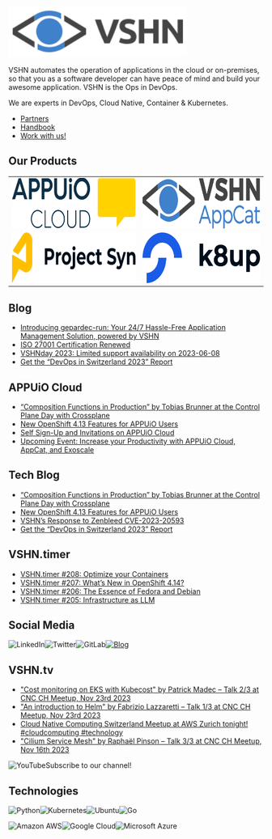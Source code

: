 [<img src="https://raw.githubusercontent.com/vshn/.github/main/profile/images/vshn.svg" alt="APPUiO Cloud" height="100"/>](https://vshn.ch/)

VSHN automates the operation of applications in the cloud or on-premises, so that you as a software developer can have peace of mind and build your awesome application. VSHN is the Ops in DevOps.

We are experts in DevOps, Cloud Native, Container & Kubernetes.

- [Partners](https://www.vshn.ch/en/partners/)
- [Handbook](https://handbook.vshn.ch/)
- [Work with us!](https://www.vshn.ch/en/jobs/)

## Our Products

<table>
<tr>
<td><a href="https://docs.appuio.cloud/"><img src="https://raw.githubusercontent.com/vshn/.github/main/profile/images/appuio-cloud.svg" alt="APPUiO Cloud" height="100"/></a></td>
<td><a href="https://docs.appcat.ch/"><img src="https://raw.githubusercontent.com/vshn/.github/main/profile/images/appcat.png" alt="AppCat" height="100"/></a></td>
</tr>

<tr>
<td><a href="https://syn.tools/"><img src="https://github.com/vshn/.github/raw/main/profile/images/project-syn.svg" alt="Project Syn" height="100"/></a></td>
<td><a href="https://k8up.io/"><img src="https://github.com/vshn/.github/raw/main/profile/images/k8up.svg" alt="K8up" height="100"/></a></td>
</tr>
</table>

## Blog

<!-- GENERAL:START -->
- [Introducing gepardec-run: Your 24/7 Hassle-Free Application Management Solution, powered by VSHN](https://vshn.ch/en/blog/introducing-gepardec-run-your-24-7-hassle-free-application-management-solution-powered-by-vshn/)
- [ISO 27001 Certification Renewed](https://vshn.ch/en/blog/iso-27001-certification-renewed/)
- [VSHNday 2023: Limited support availability on 2023-06-08](https://vshn.ch/en/blog/vshnday-2023-limited-support-availability-on-2023-06-08/)
- [Get the “DevOps in Switzerland 2023” Report](https://vshn.ch/en/blog/get-the-devops-in-switzerland-2023-report/)
<!-- GENERAL:END -->

## APPUiO Cloud

<!-- APPUIOCLOUD:START -->
- [“Composition Functions in Production” by Tobias Brunner at the Control Plane Day with Crossplane](https://vshn.ch/blog/composition-functions-in-production-by-tobias-brunner-at-the-control-plane-day-with-crossplane/)
- [New OpenShift 4.13 Features for APPUiO Users](https://vshn.ch/blog/new-openshift-4-13-features-for-appuio-users/)
- [Self Sign-Up and Invitations on APPUiO Cloud](https://vshn.ch/blog/self-sign-up-and-invitations-on-appuio-cloud/)
- [Upcoming Event: Increase your Productivity with APPUiO Cloud, AppCat, and Exoscale](https://vshn.ch/blog/upcoming-event-increase-your-productivity-with-appuio-cloud-appcat-and-exoscale/)
<!-- APPUIOCLOUD:END -->

## Tech Blog

<!-- TECH:START -->
- [“Composition Functions in Production” by Tobias Brunner at the Control Plane Day with Crossplane](https://vshn.ch/en/blog/composition-functions-in-production-by-tobias-brunner-at-the-control-plane-day-with-crossplane/)
- [New OpenShift 4.13 Features for APPUiO Users](https://vshn.ch/en/blog/new-openshift-4-13-features-for-appuio-users/)
- [VSHN’s Response to Zenbleed CVE-2023-20593](https://vshn.ch/en/blog/vshns-response-to-zenbleed-cve-2023-20593/)
- [Get the “DevOps in Switzerland 2023” Report](https://vshn.ch/en/blog/get-the-devops-in-switzerland-2023-report/)
<!-- TECH:END -->

## VSHN.timer

<!-- VSHNTIMER:START -->
- [VSHN.timer #208: Optimize your Containers](https://vshn.ch/blog/vshn-timer-208-optimize-your-containers/)
- [VSHN.timer #207: What’s New in OpenShift 4.14?](https://vshn.ch/blog/vshn-timer-207-whats-new-in-openshift-4-14/)
- [VSHN.timer #206: The Essence of Fedora and Debian](https://vshn.ch/blog/vshn-timer-206-the-essence-of-fedora-and-debian/)
- [VSHN.timer #205: Infrastructure as LLM](https://vshn.ch/blog/vshn-timer-205-infrastructure-as-llm/)
<!-- VSHNTIMER:END -->

## Social Media

[<img align="left" alt="LinkedIn" src="https://img.shields.io/badge/linkedin-%230077B5.svg?&style=for-the-badge&logo=linkedin&logoColor=white">](https://www.linkedin.com/company/vshn-ag) [<img align="left" alt="Twitter" src="https://img.shields.io/badge/twitter-%231DA1F2.svg?&style=for-the-badge&logo=twitter&logoColor=white">](https://twitter.com/vshn_ch) [<img align="left" alt="GitLab" src="https://img.shields.io/badge/gitlab-%23330f63.svg?&style=for-the-badge&logo=gitlab&logoColor=white">](https://gitlab.com/vshn) [<img alt="Blog" src="https://img.shields.io/badge/rss-%23FFA500.svg?&style=for-the-badge&logo=rss&logoColor=white">](https://www.vshn.ch/en-rss.xml)

## VSHN.tv

<!-- VIDEOS:START -->
- [&quot;Cost monitoring on EKS with Kubecost&quot; by Patrick Madec – Talk 2/3 at CNC CH Meetup, Nov 23rd 2023](https://www.youtube.com/watch?v=EX0ewUZpmRE)
- [&quot;An introduction to Helm&quot; by Fabrizio Lazzaretti – Talk 1/3 at CNC CH Meetup, Nov 23rd 2023](https://www.youtube.com/watch?v=KJZggq3jkqo)
- [Cloud Native Computing Switzerland Meetup at AWS Zurich tonight! #cloudcomputing #technology](https://www.youtube.com/watch?v=TOsG1UDgm5Q)
- [&quot;Cilium Service Mesh&quot; by Raphaël Pinson – Talk 3/3 at CNC CH Meetup, Nov 16th 2023](https://www.youtube.com/watch?v=nGoB-w4tjvo)
<!-- VIDEOS:END -->

Subscribe to our [<img alt="YouTube" align="left" src="https://img.shields.io/badge/youtube-%23FF0000.svg?&style=for-the-badge&logo=youtube&logoColor=white">](https://vshn.tv) channel!

## Technologies

<img align="left" alt="Python" src="https://img.shields.io/badge/python-%233776AB.svg?&style=for-the-badge&logo=python&logoColor=white"> <img alt="Go" src="https://img.shields.io/badge/go-%2300ADD8.svg?&style=for-the-badge&logo=go&logoColor=white"> <img align="left" alt="Kubernetes" src="https://img.shields.io/badge/kubernetes-326de6?logo=kubernetes&logoColor=white&style=for-the-badge"> <img align="left" alt="Ubuntu" src="https://img.shields.io/badge/ubuntu-E95420?logo=ubuntu&logoColor=white&style=for-the-badge">

<img align="left" alt="Amazon AWS" src="https://img.shields.io/badge/Amazon%20AWS-%23232F3E?logo=amazon-aws&logoColor=white&style=for-the-badge"> <img align="left" alt="Google Cloud" src="https://img.shields.io/badge/Google%20Cloud-%234285F4?logo=google-cloud&logoColor=white&style=for-the-badge "> <img alt="Microsoft Azure" src="https://img.shields.io/badge/Microsoft%20Azure-0089D6?logo=microsoft-azure&logoColor=white&style=for-the-badge">
